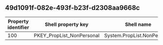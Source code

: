 ## 49d1091f-082e-493f-b23f-d2308aa9668c

Property identifier | Shell property key | Shell name | Alias
--- | --- | --- | ---
100 | PKEY_PropList_NonPersonal | System.PropList.NonPersonal | 

